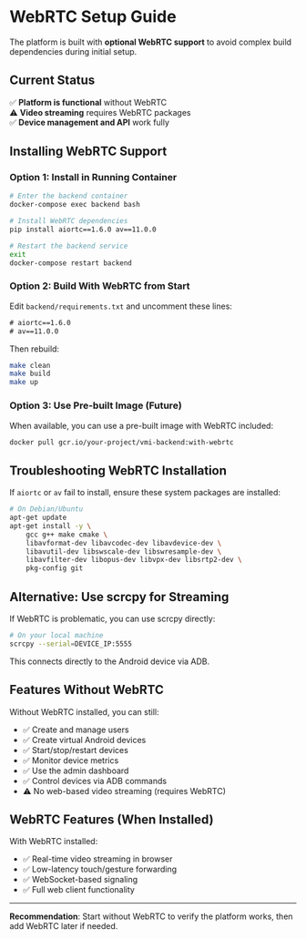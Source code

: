 # WebRTC Setup Guide

The platform is built with **optional WebRTC support** to avoid complex build dependencies during initial setup.

## Current Status

✅ **Platform is functional** without WebRTC  
⚠️ **Video streaming** requires WebRTC packages  
✅ **Device management and API** work fully

## Installing WebRTC Support

### Option 1: Install in Running Container

```bash
# Enter the backend container
docker-compose exec backend bash

# Install WebRTC dependencies
pip install aiortc==1.6.0 av==11.0.0

# Restart the backend service
exit
docker-compose restart backend
```

### Option 2: Build With WebRTC from Start

Edit `backend/requirements.txt` and uncomment these lines:

```txt
# aiortc==1.6.0
# av==11.0.0
```

Then rebuild:

```bash
make clean
make build
make up
```

### Option 3: Use Pre-built Image (Future)

When available, you can use a pre-built image with WebRTC included:

```bash
docker pull gcr.io/your-project/vmi-backend:with-webrtc
```

## Troubleshooting WebRTC Installation

If `aiortc` or `av` fail to install, ensure these system packages are installed:

```bash
# On Debian/Ubuntu
apt-get update
apt-get install -y \
    gcc g++ make cmake \
    libavformat-dev libavcodec-dev libavdevice-dev \
    libavutil-dev libswscale-dev libswresample-dev \
    libavfilter-dev libopus-dev libvpx-dev libsrtp2-dev \
    pkg-config git
```

## Alternative: Use scrcpy for Streaming

If WebRTC is problematic, you can use scrcpy directly:

```bash
# On your local machine
scrcpy --serial=DEVICE_IP:5555
```

This connects directly to the Android device via ADB.

## Features Without WebRTC

Without WebRTC installed, you can still:

- ✅ Create and manage users
- ✅ Create virtual Android devices
- ✅ Start/stop/restart devices
- ✅ Monitor device metrics
- ✅ Use the admin dashboard
- ✅ Control devices via ADB commands
- ⚠️ No web-based video streaming (requires WebRTC)

## WebRTC Features (When Installed)

With WebRTC installed:

- ✅ Real-time video streaming in browser
- ✅ Low-latency touch/gesture forwarding
- ✅ WebSocket-based signaling
- ✅ Full web client functionality

---

**Recommendation**: Start without WebRTC to verify the platform works, then add WebRTC later if needed.

